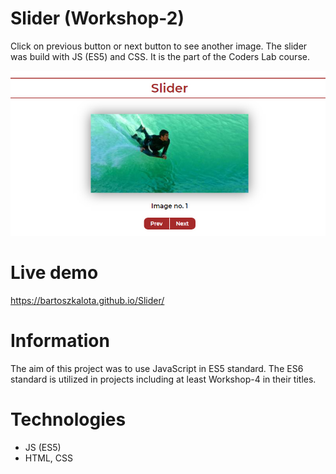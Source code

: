 # Slider (Workshop-2)
Click on previous button or next button to see another image. The slider was build with JS (ES5) and CSS. It is the part of the Coders Lab course.

![Project screenshot](/images/project_screen.jpg)

# Live demo
https://bartoszkalota.github.io/Slider/

# Information
The aim of this project was to use JavaScript in ES5 standard. The ES6 standard is utilized in projects including at least Workshop-4 in their titles.

# Technologies
* JS (ES5)
* HTML, CSS